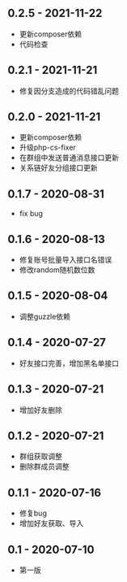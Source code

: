 0.2.5 - 2021-11-22
----

* 更新composer依赖
* 代码检查

0.2.1 - 2021-11-21
----

* 修复因分支造成的代码错乱问题

0.2.0 - 2021-11-21
----

* 更新composer依赖
* 升级php-cs-fixer
* 在群组中发送普通消息接口更新
* 关系链好友分组接口更新

0.1.7 - 2020-08-31
----

* fix bug

0.1.6 - 2020-08-13
----

* 修复账号批量导入接口名错误
* 修改random随机数位数

0.1.5 - 2020-08-04
----

* 调整guzzle依赖

0.1.4 - 2020-07-27
----

* 好友接口完善，增加黑名单接口

0.1.3 - 2020-07-21
----

* 增加好友删除

0.1.2 - 2020-07-21
----

* 群组获取调整
* 删除群成员调整

0.1.1 - 2020-07-16
----

* 修复bug
* 增加好友获取、导入

0.1 - 2020-07-10
----

* 第一版
